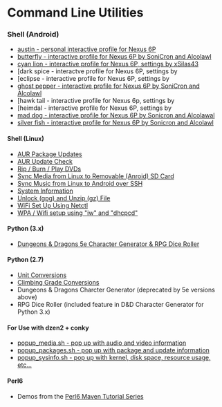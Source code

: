 Command Line Utilities
====================

### Shell (Android)
* [austin - personal interactive profile for Nexus 6P](https://github.com/gtbjj/scripts/blob/master/interactive-austin.sh)
* [butterfly - interactive profile for Nexus 6P by SoniCron and Alcolawl](https://github.com/gtbjj/scripts/blob/master/interactive-butterfly.sh)
* [cyan lion - interactive profile for Nexus 6P, settings by xSilas43](https://github.com/gtbjj/scripts/blob/master/interactive-cyanlion_r6.sh)
* [dark spice - interactve profile for Nexus 6P, settings by
* [eclipse - interactive profile for Nexus 6P, settings by
* [ghost pepper - interactive profile for Nexus 6P by SoniCron and Alcolawl](https://github.com/gtbjj/scripts/blob/master/interactive-ghostpepper_v1.1.sh)
* [hawk tail - interactive profile for Nexus 6p, settings by
* [heimdal - interactive profile for Nexus 6P, settings by 
* [mad dog - interactive profile for Nexus 6P by Sonicron and Alcolawal](https://github.com/gtbjj/scripts/blob/master/interactive-maddog.sh)
* [silver fish - interactive profile for Nexus 6P by Sonicron and Alcolawl](https://github.com/gtbjj/scripts/blob/master/silverfish_v2.1.sh)

#### Shell (Linux)
* [AUR Package Updates](https://github.com/gtbjj/scripts/blob/master/upd-aur.sh)
* [AUR Update Check](https://github.com/gtbjj/scripts/blob/master/aur-update-check.sh)
* [Rip / Burn / Play DVDs](https://github.com/gtbjj/scripts/blob/master/dvd-tools.sh)
* [Sync Media from Linux to Removable (Anroid) SD Card](https://github.com/gtbjj/scripts/blob/master/sd-sync.sh)
* [Sync Music from Linux to Android over SSH](https://github.com/gtbjj/scripts/blob/master/ssh-music.sh)
* [System Information](https://github.com/gtbjj/scripts/blob/master/sysinfo.sh)
* [Unlock (gpg) and Unzip (gz) File](https://github.com/grandtheftjiujisu/scripts/blob/master/ungpg.sh)
* [WiFi Set Up Using Netctl](https://github.com/gtbjj/scripts/blob/master/wifi-netctl.sh)
* [WPA / Wifi setup using "iw" and "dhcpcd"](https://github.com/gtbjj/scripts/blob/master/wifi-wpa.sh)

#### Python (3.x)
* [Dungeons & Dragons 5e Character Generator & RPG Dice Roller](https://github.com/gtbjj/scripts/blob/master/ddchargen.py)

#### Python (2.7)
* [Unit Conversions](https://github.com/gtbjj/scripts/blob/master/unit_conversion.py)
* [Climbing Grade Conversions](https://github.com/gtbjj/scripts/blob/master/climbing_grade_conversion.py)
* Dungeons & Dragons Charcter Generator (deprecated by 5e versions above)
* RPG Dice Roller (included feature in D&D Character Generator for Python 3.x)

#### For Use with dzen2 + conky
* [popup_media.sh - pop up with audio and video information](https://github.com/gtbjj/scripts/blob/master/popup_media.sh)
* [popup_packages.sh - pop up with package and update information](https://github.com/gtbjj/scripts/blob/master/popup_packages.sh)
* [popup_sysinfo.sh - pop up with kernel, disk space, resource usage, etc...](https://github.com/gtbjj/scripts/blob/master/popup_sysinfo.sh)

#### Perl6
* Demos from the [Perl6 Maven Tutorial Series](http://perl6maven.com/tutorial/toc)
